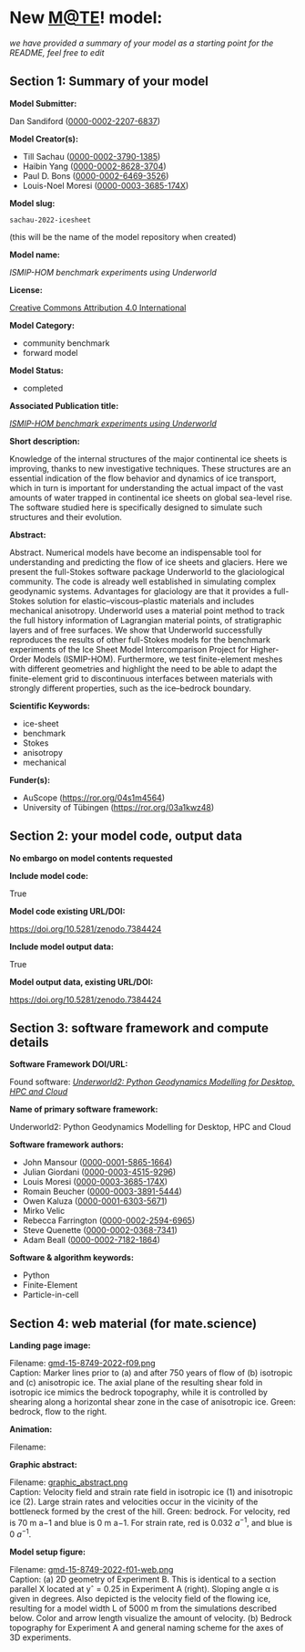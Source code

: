 # New [M@TE](https://mate.science/)! model: 
 _we have provided a summary of your model as a starting point for the README, feel free to edit_
## Section 1: Summary of your model   

**Model Submitter:**  

Dan Sandiford ([0000-0002-2207-6837](https://orcid.org/0000-0002-2207-6837))

**Model Creator(s):**  

- Till Sachau ([0000-0002-3790-1385](https://orcid.org/0000-0002-3790-1385))  
- Haibin Yang ([0000-0002-8628-3704](https://orcid.org/0000-0002-8628-3704))  
- Paul D. Bons ([0000-0002-6469-3526](https://orcid.org/0000-0002-6469-3526))  
- Louis-Noel Moresi ([0000-0003-3685-174X](https://orcid.org/0000-0003-3685-174X))  
  
**Model slug:**  

`sachau-2022-icesheet` 

(this will be the name of the model repository when created) 

**Model name:**  

_ISMIP-HOM benchmark experiments using Underworld_  

**License:**  

[Creative Commons Attribution 4.0 International]( https://creativecommons.org/licenses/by/4.0/legalcode.txt)

**Model Category:**  

- community benchmark   
- forward model   
  
**Model Status:**  

- completed   
  
**Associated Publication title:**  

_[ISMIP-HOM benchmark experiments using Underworld](http://dx.doi.org/10.5194/gmd-15-8749-2022)_ 

**Short description:**  

Knowledge of the internal structures of the major continental ice sheets is improving, thanks to new investigative techniques. These structures are an essential indication of the flow behavior and dynamics of ice transport, which in turn is important for understanding the actual impact of the vast amounts of water trapped in continental ice sheets on global sea-level rise. The software studied here is specifically designed to simulate such structures and their evolution.

**Abstract:**  

Abstract. Numerical models have become an indispensable tool for
understanding and predicting the flow of ice sheets and glaciers. Here we
present the full-Stokes software package Underworld to the glaciological
community. The code is already well established in simulating complex
geodynamic systems. Advantages for glaciology are that it provides a
full-Stokes solution for elastic–viscous–plastic materials and includes
mechanical anisotropy. Underworld uses a material point method to track the
full history information of Lagrangian material points, of stratigraphic
layers and of free surfaces. We show that Underworld successfully reproduces
the results of other full-Stokes models for the benchmark experiments of the Ice Sheet Model Intercomparison Project for Higher-Order Models
(ISMIP-HOM). Furthermore, we test finite-element meshes with different
geometries and highlight the need to be able to adapt the finite-element
grid to discontinuous interfaces between materials with strongly different
properties, such as the ice–bedrock boundary.
                    

**Scientific Keywords:**  

- ice-sheet   
- benchmark   
- Stokes   
- anisotropy   
- mechanical   
  
**Funder(s):**  
- AuScope (https://ror.org/04s1m4564)  
- University of Tübingen (https://ror.org/03a1kwz48)  
  
## Section 2: your model code, output data  

**No embargo on model contents requested** 

**Include model code:**   

True 

**Model code existing URL/DOI:**   

https://doi.org/10.5281/zenodo.7384424 

**Include model output data:**   

True 

**Model output data, existing URL/DOI:**   

https://doi.org/10.5281/zenodo.7384424 

## Section 3: software framework and compute details   
**Software Framework DOI/URL:**  

Found software: _[Underworld2: Python Geodynamics Modelling for Desktop, HPC and Cloud](https://doi.org/10.5281/zenodo.5935717)_ 

**Name of primary software framework:**  

Underworld2: Python Geodynamics Modelling for Desktop, HPC and Cloud 

**Software framework authors:**  
- John Mansour ([0000-0001-5865-1664](https://orcid.org/0000-0001-5865-1664))  
- Julian Giordani ([0000-0003-4515-9296](https://orcid.org/0000-0003-4515-9296))  
- Louis Moresi ([0000-0003-3685-174X](https://orcid.org/0000-0003-3685-174X))  
- Romain Beucher ([0000-0003-3891-5444](https://orcid.org/0000-0003-3891-5444))  
- Owen Kaluza ([0000-0001-6303-5671](https://orcid.org/0000-0001-6303-5671))  
- Mirko Velic   
- Rebecca Farrington ([0000-0002-2594-6965](https://orcid.org/0000-0002-2594-6965))  
- Steve Quenette ([0000-0002-0368-7341](https://orcid.org/0000-0002-0368-7341))  
- Adam Beall ([0000-0002-7182-1864](https://orcid.org/0000-0002-7182-1864))  
  
**Software & algorithm keywords:**  

- Python   
- Finite-Element   
- Particle-in-cell   
  
## Section 4: web material (for mate.science)   
**Landing page image:**  

Filename: [gmd-15-8749-2022-f09.png](https://github.com/user-attachments/assets/03bc6c1d-6b4d-4267-862f-d47a5a8df2c1)  
Caption: Marker lines prior to (a) and after 750 years of flow of (b) isotropic and (c) anisotropic ice. The axial plane of the resulting shear fold in isotropic ice mimics the bedrock topography, while it is controlled by shearing along a horizontal shear zone in the case of anisotropic ice. Green: bedrock, flow to the right.  
  
**Animation:**  

Filename: []()  
  
**Graphic abstract:**  

Filename: [graphic_abstract.png](https://github.com/user-attachments/assets/503b3b09-5ce7-4082-847b-388ed4e3f3b2)  
Caption: Velocity field and strain rate field in isotropic ice (1) and inisotropic ice (2). Large strain rates and velocities occur in the vicinity of the bottleneck formed by the crest of the hill. Green: bedrock. For velocity, red is 70 m a−1 and blue is 0 m a−1. For strain rate, red is 0.032 $a^{−1}$, and blue is 0 $a^{−1}$.  
  
**Model setup figure:**  

Filename: [gmd-15-8749-2022-f01-web.png](https://github.com/user-attachments/assets/2d157a3c-1b31-4e97-90ad-41bc89e0553d)  
Caption: (a) 2D geometry of Experiment B. This is identical to a section parallel X located at yˆ = 0.25 in Experiment A (right). Sloping angle α is given in degrees. Also depicted is the velocity field of the flowing ice, resulting for a model width L of 5000 m from the simulations described below. Color and arrow length visualize the amount of velocity. (b) Bedrock topography for Experiment A and general naming scheme for the axes of 3D experiments.  
  
